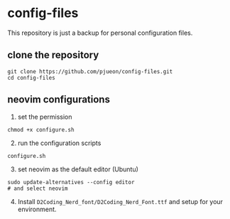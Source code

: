 # config-files
This repository is just a backup for personal configuration files.

## clone the repository
```shell
git clone https://github.com/pjueon/config-files.git
cd config-files
```


## neovim configurations
1. set the permission 
```shell
chmod +x configure.sh
```

2. run the configuration scripts
```shell
configure.sh
```


3. set neovim as the default editor (Ubuntu)
```shell
sudo update-alternatives --config editor
# and select neovim
```

4. Install `D2Coding_Nerd_font/D2Coding_Nerd_Font.ttf` and setup for your environment.
